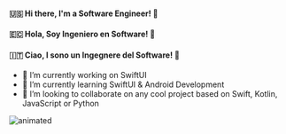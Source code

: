 #### 🇺🇸 Hi there, I'm a Software Engineer! 👋 
#### 🇪🇨 Hola, Soy Ingeniero en Software! 👋 
#### 🇮🇹 Ciao, I sono un Ingegnere del Software! 👋 

- 🔭 I’m currently working on SwiftUI
- 🌱 I’m currently learning SwiftUI & Android Development
- 👯 I’m looking to collaborate on any cool project based on Swift, Kotlin, JavaScript or Python

![animated](https://www.canva.com/design/DAECcTZRMEA/V-HgRrU8dvBXIUy_crGNXg/view)


<!--
**israman30/israman30** is a ✨ _special_ ✨ repository because its `README.md` (this file) appears on your GitHub profile.

Here are some ideas to get you started:

- 🔭 I’m currently working on ...
- 🌱 I’m currently learning ...
- 👯 I’m looking to collaborate on ...
- 🤔 I’m looking for help with ...
- 💬 Ask me about ...
- 📫 How to reach me: ...
- 😄 Pronouns: ...
- ⚡ Fun fact: ...
-->
